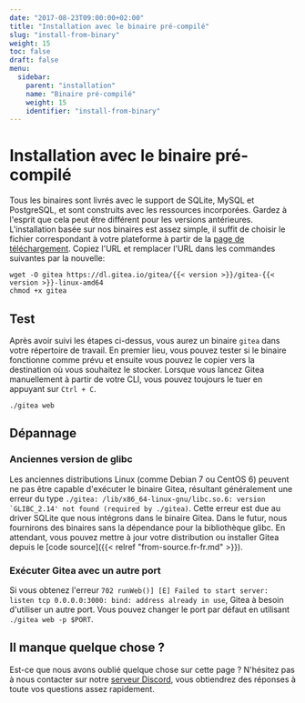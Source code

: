 ```yaml
---
date: "2017-08-23T09:00:00+02:00"
title: "Installation avec le binaire pré-compilé"
slug: "install-from-binary"
weight: 15
toc: false
draft: false
menu:
  sidebar:
    parent: "installation"
    name: "Binaire pré-compilé"
    weight: 15
    identifier: "install-from-binary"
---
```


# Installation avec le binaire pré-compilé

Tous les binaires sont livrés avec le support de SQLite, MySQL et PostgreSQL, et sont construits avec les ressources incorporées. Gardez à l'esprit que cela peut être différent pour les versions antérieures. L'installation basée sur nos binaires est assez simple, il suffit de choisir le fichier correspondant à votre plateforme à partir de la [page de téléchargement](https://dl.gitea.io/gitea). Copiez l'URL et remplacer l'URL dans les commandes suivantes par la nouvelle:

```
wget -O gitea https://dl.gitea.io/gitea/{{< version >}}/gitea-{{< version >}}-linux-amd64
chmod +x gitea
```

## Test

Après avoir suivi les étapes ci-dessus, vous aurez un binaire `gitea` dans votre répertoire de travail. En premier lieu, vous pouvez tester si le binaire fonctionne comme prévu et ensuite vous pouvez le copier vers la destination où vous souhaitez le stocker. Lorsque vous lancez Gitea manuellement à partir de votre CLI, vous pouvez toujours le tuer en appuyant sur `Ctrl + C`.

```
./gitea web
```

## Dépannage

### Anciennes version de glibc

Les anciennes distributions Linux (comme Debian 7 ou CentOS 6) peuvent ne pas être capable d'exécuter le binaire Gitea, résultant généralement une erreur du type ```./gitea: /lib/x86_64-linux-gnu/libc.so.6: version `GLIBC_2.14' not found (required by ./gitea)```. Cette erreur est due au driver SQLite que nous intégrons dans le binaire Gitea. Dans le futur, nous fournirons des binaires sans la dépendance pour la bibliothèque glibc. En attendant, vous pouvez mettre à jour votre distribution ou installer Gitea depuis le [code source]({{< relref "from-source.fr-fr.md" >}}).

### Exécuter Gitea avec un autre port

Si vous obtenez l'erreur `702 runWeb()] [E] Failed to start server: listen tcp 0.0.0.0:3000: bind: address already in use`, Gitea à besoin d'utiliser un autre port. Vous pouvez changer le port par défaut en utilisant `./gitea web -p $PORT`.

## Il manque quelque chose ?

Est-ce que nous avons oublié quelque chose sur cette page ? N'hésitez pas à nous contacter sur notre [serveur Discord](https://discord.gg/Gitea), vous obtiendrez des réponses à toute vos questions assez rapidement.

